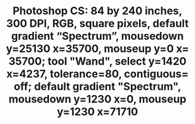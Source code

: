 ---
ee_id: '4448'
site: '1'
type: '2'
long_id: 2018-029 Photoshop CS
url: 2018-029-photoshop-cs
title: 'Photoshop CS: 84 by 240 inches, 300 DPI, RGB, square pixels, default gradient
  “Spectrum”, mousedown y=25130 x=35700, mouseup y=0 x= 35700; tool "Wand", select
  y=1420 x=4237, tolerance=80, contiguous= off; default gradient "Spectrum", mousedown
  y=1230 x=0, mouseup y=1230 x=71710'
year: '2018'
medium: Chromogenic print
commission:
add_credit:
dims: 84 x 240 inches
pitch:
ps:
live_url:
related:
youtube:
imgs: photoshop-cs--2018-029-db-ih--YRBL.jpg
subheading:
year2: '2018'
download:
add_credits:
related_code:
layout: things-i-made
---